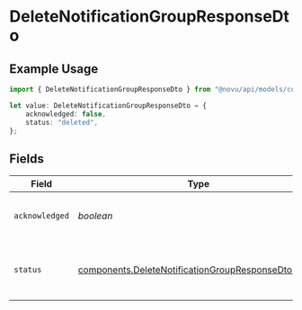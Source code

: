 # DeleteNotificationGroupResponseDto

## Example Usage

```typescript
import { DeleteNotificationGroupResponseDto } from "@novu/api/models/components";

let value: DeleteNotificationGroupResponseDto = {
    acknowledged: false,
    status: "deleted",
};
```

## Fields

| Field                                                                                                                      | Type                                                                                                                       | Required                                                                                                                   | Description                                                                                                                |
| -------------------------------------------------------------------------------------------------------------------------- | -------------------------------------------------------------------------------------------------------------------------- | -------------------------------------------------------------------------------------------------------------------------- | -------------------------------------------------------------------------------------------------------------------------- |
| `acknowledged`                                                                                                             | *boolean*                                                                                                                  | :heavy_check_mark:                                                                                                         | A boolean stating the success of the action                                                                                |
| `status`                                                                                                                   | [components.DeleteNotificationGroupResponseDtoStatus](../../models/components/deletenotificationgroupresponsedtostatus.md) | :heavy_check_mark:                                                                                                         | The status enum for the performed action                                                                                   |